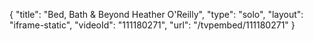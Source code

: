 {
    "title": "Bed, Bath &amp; Beyond Heather O'Reilly",
    "type": "solo",
    "layout": "iframe-static",
    "videoId": "111180271",
    "url": "\/tvpembed\/111180271"
}